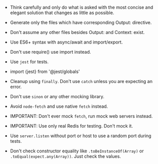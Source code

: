 - Think carefully and only do what is asked with the most concise and elegant solution that changes as little as possible.
- Generate only the files which have corresponding Output: directive. 
- Don't assume any other files besides Output: and Context: exist.
- Use ES6+ syntax with async/await and import/export.
- Don't use require() use import instead.

- Use `jest` for tests.
- import {jest} from '@jest/globals'
- Cleanup using `finally`. Don't use `catch` unless you are expecting an error.
- Don't use `sinon` or any other mocking library.
- Avoid `node-fetch` and use native `fetch` instead.
- IMPORTANT: Don't ever mock `fetch`, run mock web servers instead.
- IMPORTANT: Use only real Redis for testing. Don't mock it.
- Use `server.listen` without port or host to use a random port during tests.
- Don't check constructor equality like `.toBeInstanceOf(Array)` or `.toEqual(expect.any(Array))`. Just check the values.